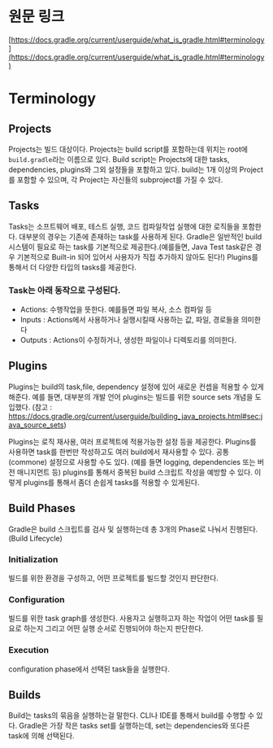 # 원문 링크
[https://docs.gradle.org/current/userguide/what_is_gradle.html#terminology](https://docs.gradle.org/current/userguide/what_is_gradle.html#terminology)

# Terminology
## Projects
Projects는 빌드 대상이다. Projects는 build script를 포함하는데 위치는 root에 `build.gradle`라는 이름으로 있다. Build script는 Projects에 대한 tasks, dependencies, plugins와 그외 설정들을 포함하고 있다. build는 1개 이상의 Project를 포함할 수 있으며, 각 Project는 자신들의 subproject를 가질 수 있다.
## Tasks
Tasks는 소프트웨어 배포, 테스트 실행, 코드 컴파일작업 실행에 대한 로직들을 포함한다. 대부분의 경우는 기존에 존재하는 task를 사용하게 된다. Gradle은 일반적인 build 시스템이 필요로 하는 task를 기본적으로 제공한다.(예를들면, Java Test task같은 경우 기본적으로 Built-in 되어 있어서 사용자가 직접 추가하지 않아도 된다!) Plugins를 통해서 더 다양한 타입의 tasks를 제공한다.
### Task는 아래 동작으로 구성된다.
- Actions: 수행작업을 뜻한다. 예를들면 파일 복사, 소스 컴파일 등
- Inputs : Actions에서 사용하거나 실행시킬때 사용하는 값, 파일, 경로들을 의미한다
- Outputs : Actions이 수정하거나, 생성한 파일이나 디렉토리를 의미한다.
## Plugins
Plugins는 build의 task,file, dependency 설정에 있어 새로운 컨셉을 적용할 수 있게 해준다. 예를 들면, 대부분의 개발 언어 plugins는 빌드를 위한 source sets 개념을 도입했다. (참고 : https://docs.gradle.org/current/userguide/building_java_projects.html#sec:java_source_sets)

Plugins는 로직 재사용, 여러 프로젝트에 적용가능한 설정 등을 제공한다. Plugins를 사용하면 task를 한번만 작성하고도 여러 build에서 재사용할 수 있다. 공통(commone) 설정으로 사용할 수도 있다. (예를 들면 logging, dependencies 또는 버전 매니지먼트 등) plugins를 통해서 중복된 build 스크립트 작성을 예방할 수 있다. 이렇게 plugins를 통해서 좀더 손쉽게 tasks를 적용할 수 있게된다.
## Build Phases
Gradle은 build 스크립트를 검사 및 실행하는데 총 3개의 Phase로 나눠서 진행된다. (Build Lifecycle)
### Initialization
빌드를 위한 환경을 구성하고, 어떤 프로젝트를 빌드할 것인지 판단한다.
### Configuration
빌드를 위한 task graph를 생성한다.
사용자고 실행하고자 하는 작업이 어떤 task를 필요로 하는지 그리고 어떤 실행 순서로 진행되어야 하는지 판단한다.
### Execution
configuration phase에서 선택된 task들을 실행한다.
## Builds
Build는 tasks의 묶음을 실행하는걸 말한다. CLI나 IDE를 통해서 build를 수행할 수 있다. Gradle은 가장 작은 tasks set를 실행하는데, set는 dependencies와 또다른 task에 의해 선택된다.